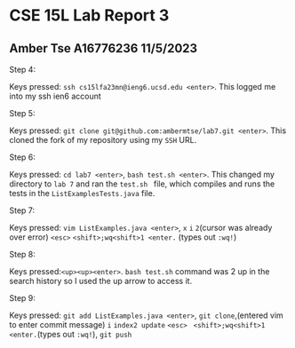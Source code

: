 # CSE 15L Lab Report 3
## Amber Tse A16776236 11/5/2023

Step 4: 

Keys pressed: `ssh cs15lfa23mn@ieng6.ucsd.edu <enter>`. This logged me into my ssh ien6 account

Step 5: 

Keys pressed: `git clone git@github.com:ambermtse/lab7.git <enter>`. This cloned the fork of my repository using my `SSH` URL. 

Step 6:

Keys pressed: `cd lab7 <enter>`, `bash test.sh <enter>`. This changed my directory to `lab 7` and ran the `test.sh ` file, which compiles and runs the tests in the `ListExamplesTests.java` file.  

Step 7:

Keys pressed: `vim ListExamples.java <enter>`, `x` `i` `2`(cursor was already over error) `<esc>` `<shift>;wq<shift>1 <enter.` (types out `:wq!`)

Step 8:

Keys pressed:`<up><up><enter>`. `bash test.sh` command was 2 up in the search history so I used the up arrow to access it. 

Step 9:

Keys pressed: `git add ListExamples.java <enter>`, `git clone`,(entered vim to enter commit message) `i` `index2 update` `<esc> ` `<shift>;wq<shift>1 <enter.`(types out `:wq!`), `git push`


